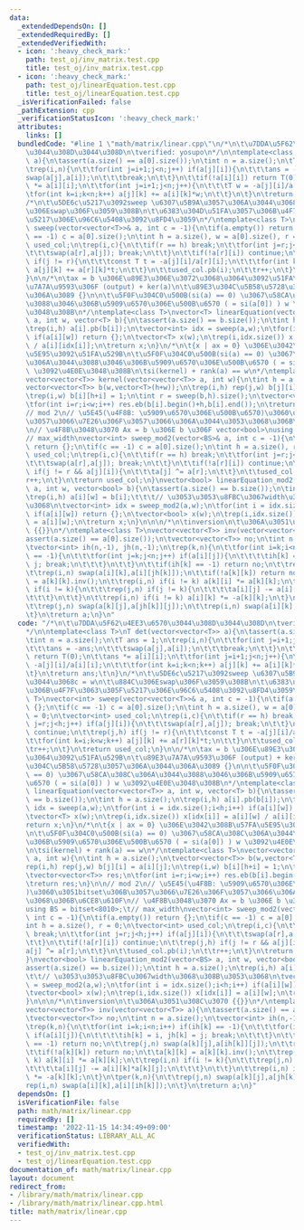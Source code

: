 ```yaml
---
data:
  _extendedDependsOn: []
  _extendedRequiredBy: []
  _extendedVerifiedWith:
  - icon: ':heavy_check_mark:'
    path: test_oj/inv_matrix.test.cpp
    title: test_oj/inv_matrix.test.cpp
  - icon: ':heavy_check_mark:'
    path: test_oj/linearEquation.test.cpp
    title: test_oj/linearEquation.test.cpp
  _isVerificationFailed: false
  _pathExtension: cpp
  _verificationStatusIcon: ':heavy_check_mark:'
  attributes:
    links: []
  bundledCode: "#line 1 \"math/matrix/linear.cpp\"\n/*\n\t\u7DDA\u5F62\u4EE3\u6570\
    \u3044\u308D\u3044\u308D\n\tverified: yosupo\n*/\n\ntemplate<class T>\nT det(vector<vector<T>>\
    \ a){\n\tassert(a.size() == a[0].size());\n\tint n = a.size();\n\tT ans = 1;\n\
    \trep(i,n){\n\t\tfor(int j=i+1;j<n;j++) if(a[j][i]){\n\t\t\tans = -ans;\n\t\t\t\
    swap(a[j],a[i]);\n\t\t\tbreak;\n\t\t}\n\t\tif(!a[i][i]) return T(0);\n\t\tans\
    \ *= a[i][i];\n\t\tfor(int j=i+1;j<n;j++){\n\t\t\tT w = -a[j][i]/a[i][i];\n\t\t\
    \tfor(int k=i;k<n;k++) a[j][k] += a[i][k]*w;\n\t\t}\n\t}\n\treturn ans;\t\n}\n\
    /*\n\t\u5DE6c\u5217\u3092sweep \u6307\u5B9A\u3057\u306A\u3044\u3068c = w\n\t\u884C\
    \u306Eswap\u306F\u3059\u308B\n\t\u6383\u304D\u51FA\u3057\u306B\u4F7F\u3063\u305F\
    \u5217\u306E\u96C6\u5408\u3092\u8FD4\u3059\n*/\ntemplate<class T>\nvector<int>\
    \ sweep(vector<vector<T>>& a, int c = -1){\n\tif(a.empty()) return {};\n\tif(c\
    \ == -1) c = a[0].size();\n\tint h = a.size(), w = a[0].size(), r = 0;\n\tvector<int>\
    \ used_col;\n\trep(i,c){\n\t\tif(r == h) break;\n\t\tfor(int j=r;j<h;j++) if(a[j][i]){\n\
    \t\t\tswap(a[r],a[j]); break;\n\t\t}\n\t\tif(!a[r][i]) continue;\n\t\trep(j,h)\
    \ if(j != r){\n\t\t\tconst T t = -a[j][i]/a[r][i];\n\t\t\tfor(int k=i;k<w;k++)\
    \ a[j][k] += a[r][k]*t;\n\t\t}\n\t\tused_col.pb(i);\n\t\tr++;\n\t}\n\treturn used_col;\n\
    }\n\n/*\n\tax = b \u306E\u89E3\u306E\u3072\u3068\u3064\u3092\u51FA\u529B\n\t\u89E3\
    \u7A7A\u9593\u306F (output) + ker(a)\n\t\u89E3\u304C\u5B58\u5728\u3057\u306A\u3044\
    \u306A\u3089 {}\n\n\t\u5F0F\u304C0\u500B(si(a) == 0) \u3067\u58CA\u308C\u306A\u3044\
    \u3088\u3046\u306B\u5909\u6570\u306E\u500B\u6570 ( = si(a[0]) ) w \u3092\u4E0E\
    \u3048\u308B\n*/\ntemplate<class T>\nvector<T> linearEquation(vector<vector<T>>\
    \ a, int w, vector<T> b){\n\tassert(a.size() == b.size());\n\tint h = a.size();\n\
    \trep(i,h) a[i].pb(b[i]);\n\tvector<int> idx = sweep(a,w);\n\tfor(int i = idx.size();i<h;i++)\
    \ if(a[i][w]) return {};\n\tvector<T> x(w);\n\trep(i,idx.size()) x[idx[i]] = a[i][w]\
    \ / a[i][idx[i]];\n\treturn x;\n}\n/*\n\t{x | ax = 0} \u306E\u3042\u308B\u57FA\
    \u5E95\u3092\u51FA\u529B\n\t\u5F0F\u304C0\u500B(si(a) == 0) \u3067\u58CA\u308C\
    \u306A\u3044\u3088\u3046\u306B\u5909\u6570\u306E\u500B\u6570 ( = si(a[0]) ) w\
    \ \u3092\u4E0E\u3048\u308B\n\tsi(kernel) + rank(a) == w\n*/\ntemplate<class T>\n\
    vector<vector<T>> kernel(vector<vector<T>> a, int w){\n\tint h = a.size();\n\t\
    vector<vector<T>> b(w,vector<T>(h+w));\n\trep(i,h) rep(j,w) b[j][i] = a[i][j];\n\
    \trep(i,w) b[i][h+i] = 1;\n\tint r = sweep(b,h).size();\n\tvector<vector<T>> res;\n\
    \tfor(int i=r;i<w;i++) res.eb(b[i].begin()+h,b[i].end());\n\treturn res;\n}\n\n\
    // mod 2\n// \u5E45(\u4F8B: \u5909\u6570\u306E\u500B\u6570)\u3060\u3051bitset\u306B\
    \u3057\u3066\u7E26\u306F\u3057\u3066\u306A\u3044\u3053\u3068\u306B\u6CE8\u610F\
    \n// \u4F8B\u3048\u3070 Ax = b \u306E b \u306F vector<bool>\nusing BS = bitset<8010>;\t\
    // max_width\nvector<int> sweep_mod2(vector<BS>& a, int c = -1){\n\tif(a.empty())\
    \ return {};\n\tif(c == -1) c = a[0].size();\n\tint h = a.size(), r = 0;\n\tvector<int>\
    \ used_col;\n\trep(i,c){\n\t\tif(r == h) break;\n\t\tfor(int j=r;j<h;j++) if(a[j][i]){\n\
    \t\t\tswap(a[r],a[j]); break;\n\t\t}\n\t\tif(!a[r][i]) continue;\n\t\trep(j,h)\
    \ if(j != r && a[j][i]){\n\t\t\ta[j] ^= a[r];\n\t\t}\n\t\tused_col.pb(i);\n\t\t\
    r++;\n\t}\n\treturn used_col;\n}\nvector<bool> linearEquation_mod2(vector<BS>\
    \ a, int w, vector<bool> b){\n\tassert(a.size() == b.size());\n\tint h = a.size();\n\
    \trep(i,h) a[i][w] = b[i];\t\t\t// \u3053\u3053\u8FBC\u3067width\u3068\u308B\u3053\
    \u3068\n\tvector<int> idx = sweep_mod2(a,w);\n\tfor(int i = idx.size();i<h;i++)\
    \ if(a[i][w]) return {};\n\tvector<bool> x(w);\n\trep(i,idx.size()) x[idx[i]]\
    \ = a[i][w];\n\treturn x;\n}\n\n\n/*\n\tinversion\n\t\u306A\u3051\u308C\u3070\
    \ {{}}\n*/\ntemplate<class T>\nvector<vector<T>> inv(vector<vector<T>> a){\n\t\
    assert(a.size() == a[0].size());\n\tvector<vector<T>> no;\n\tint n = a.size();\n\
    \tvector<int> ih(n,-1), jh(n,-1);\n\trep(k,n){\n\t\tfor(int i=k;i<n;i++) if(ih[k]\
    \ == -1){\n\t\t\tfor(int j=k;j<n;j++) if(a[i][j]){\n\t\t\t\tih[k] = i, jh[k] =\
    \ j; break;\n\t\t\t}\n\t\t}\n\t\tif(ih[k] == -1) return no;\n\t\trep(j,n) swap(a[k][j],a[ih[k]][j]);\n\
    \t\trep(i,n) swap(a[i][k],a[i][jh[k]]);\n\t\tif(!a[k][k]) return no;\n\t\ta[k][k]\
    \ = a[k][k].inv();\n\t\trep(i,n) if(i != k) a[k][i] *= a[k][k];\n\t\trep(i,n)\
    \ if(i != k){\n\t\t\trep(j,n) if(j != k){\n\t\t\t\ta[i][j] -= a[i][k]*a[k][j];\n\
    \t\t\t}\n\t\t}\n\t\trep(i,n) if(i != k) a[i][k] *= -a[k][k];\n\t}\n\tper(k,n){\n\
    \t\trep(j,n) swap(a[k][j],a[jh[k]][j]);\n\t\trep(i,n) swap(a[i][k],a[i][ih[k]]);\n\
    \t}\n\treturn a;\n}\n"
  code: "/*\n\t\u7DDA\u5F62\u4EE3\u6570\u3044\u308D\u3044\u308D\n\tverified: yosupo\n\
    */\n\ntemplate<class T>\nT det(vector<vector<T>> a){\n\tassert(a.size() == a[0].size());\n\
    \tint n = a.size();\n\tT ans = 1;\n\trep(i,n){\n\t\tfor(int j=i+1;j<n;j++) if(a[j][i]){\n\
    \t\t\tans = -ans;\n\t\t\tswap(a[j],a[i]);\n\t\t\tbreak;\n\t\t}\n\t\tif(!a[i][i])\
    \ return T(0);\n\t\tans *= a[i][i];\n\t\tfor(int j=i+1;j<n;j++){\n\t\t\tT w =\
    \ -a[j][i]/a[i][i];\n\t\t\tfor(int k=i;k<n;k++) a[j][k] += a[i][k]*w;\n\t\t}\n\
    \t}\n\treturn ans;\t\n}\n/*\n\t\u5DE6c\u5217\u3092sweep \u6307\u5B9A\u3057\u306A\
    \u3044\u3068c = w\n\t\u884C\u306Eswap\u306F\u3059\u308B\n\t\u6383\u304D\u51FA\u3057\
    \u306B\u4F7F\u3063\u305F\u5217\u306E\u96C6\u5408\u3092\u8FD4\u3059\n*/\ntemplate<class\
    \ T>\nvector<int> sweep(vector<vector<T>>& a, int c = -1){\n\tif(a.empty()) return\
    \ {};\n\tif(c == -1) c = a[0].size();\n\tint h = a.size(), w = a[0].size(), r\
    \ = 0;\n\tvector<int> used_col;\n\trep(i,c){\n\t\tif(r == h) break;\n\t\tfor(int\
    \ j=r;j<h;j++) if(a[j][i]){\n\t\t\tswap(a[r],a[j]); break;\n\t\t}\n\t\tif(!a[r][i])\
    \ continue;\n\t\trep(j,h) if(j != r){\n\t\t\tconst T t = -a[j][i]/a[r][i];\n\t\
    \t\tfor(int k=i;k<w;k++) a[j][k] += a[r][k]*t;\n\t\t}\n\t\tused_col.pb(i);\n\t\
    \tr++;\n\t}\n\treturn used_col;\n}\n\n/*\n\tax = b \u306E\u89E3\u306E\u3072\u3068\
    \u3064\u3092\u51FA\u529B\n\t\u89E3\u7A7A\u9593\u306F (output) + ker(a)\n\t\u89E3\
    \u304C\u5B58\u5728\u3057\u306A\u3044\u306A\u3089 {}\n\n\t\u5F0F\u304C0\u500B(si(a)\
    \ == 0) \u3067\u58CA\u308C\u306A\u3044\u3088\u3046\u306B\u5909\u6570\u306E\u500B\
    \u6570 ( = si(a[0]) ) w \u3092\u4E0E\u3048\u308B\n*/\ntemplate<class T>\nvector<T>\
    \ linearEquation(vector<vector<T>> a, int w, vector<T> b){\n\tassert(a.size()\
    \ == b.size());\n\tint h = a.size();\n\trep(i,h) a[i].pb(b[i]);\n\tvector<int>\
    \ idx = sweep(a,w);\n\tfor(int i = idx.size();i<h;i++) if(a[i][w]) return {};\n\
    \tvector<T> x(w);\n\trep(i,idx.size()) x[idx[i]] = a[i][w] / a[i][idx[i]];\n\t\
    return x;\n}\n/*\n\t{x | ax = 0} \u306E\u3042\u308B\u57FA\u5E95\u3092\u51FA\u529B\
    \n\t\u5F0F\u304C0\u500B(si(a) == 0) \u3067\u58CA\u308C\u306A\u3044\u3088\u3046\
    \u306B\u5909\u6570\u306E\u500B\u6570 ( = si(a[0]) ) w \u3092\u4E0E\u3048\u308B\
    \n\tsi(kernel) + rank(a) == w\n*/\ntemplate<class T>\nvector<vector<T>> kernel(vector<vector<T>>\
    \ a, int w){\n\tint h = a.size();\n\tvector<vector<T>> b(w,vector<T>(h+w));\n\t\
    rep(i,h) rep(j,w) b[j][i] = a[i][j];\n\trep(i,w) b[i][h+i] = 1;\n\tint r = sweep(b,h).size();\n\
    \tvector<vector<T>> res;\n\tfor(int i=r;i<w;i++) res.eb(b[i].begin()+h,b[i].end());\n\
    \treturn res;\n}\n\n// mod 2\n// \u5E45(\u4F8B: \u5909\u6570\u306E\u500B\u6570\
    )\u3060\u3051bitset\u306B\u3057\u3066\u7E26\u306F\u3057\u3066\u306A\u3044\u3053\
    \u3068\u306B\u6CE8\u610F\n// \u4F8B\u3048\u3070 Ax = b \u306E b \u306F vector<bool>\n\
    using BS = bitset<8010>;\t// max_width\nvector<int> sweep_mod2(vector<BS>& a,\
    \ int c = -1){\n\tif(a.empty()) return {};\n\tif(c == -1) c = a[0].size();\n\t\
    int h = a.size(), r = 0;\n\tvector<int> used_col;\n\trep(i,c){\n\t\tif(r == h)\
    \ break;\n\t\tfor(int j=r;j<h;j++) if(a[j][i]){\n\t\t\tswap(a[r],a[j]); break;\n\
    \t\t}\n\t\tif(!a[r][i]) continue;\n\t\trep(j,h) if(j != r && a[j][i]){\n\t\t\t\
    a[j] ^= a[r];\n\t\t}\n\t\tused_col.pb(i);\n\t\tr++;\n\t}\n\treturn used_col;\n\
    }\nvector<bool> linearEquation_mod2(vector<BS> a, int w, vector<bool> b){\n\t\
    assert(a.size() == b.size());\n\tint h = a.size();\n\trep(i,h) a[i][w] = b[i];\t\
    \t\t// \u3053\u3053\u8FBC\u3067width\u3068\u308B\u3053\u3068\n\tvector<int> idx\
    \ = sweep_mod2(a,w);\n\tfor(int i = idx.size();i<h;i++) if(a[i][w]) return {};\n\
    \tvector<bool> x(w);\n\trep(i,idx.size()) x[idx[i]] = a[i][w];\n\treturn x;\n\
    }\n\n\n/*\n\tinversion\n\t\u306A\u3051\u308C\u3070 {{}}\n*/\ntemplate<class T>\n\
    vector<vector<T>> inv(vector<vector<T>> a){\n\tassert(a.size() == a[0].size());\n\
    \tvector<vector<T>> no;\n\tint n = a.size();\n\tvector<int> ih(n,-1), jh(n,-1);\n\
    \trep(k,n){\n\t\tfor(int i=k;i<n;i++) if(ih[k] == -1){\n\t\t\tfor(int j=k;j<n;j++)\
    \ if(a[i][j]){\n\t\t\t\tih[k] = i, jh[k] = j; break;\n\t\t\t}\n\t\t}\n\t\tif(ih[k]\
    \ == -1) return no;\n\t\trep(j,n) swap(a[k][j],a[ih[k]][j]);\n\t\trep(i,n) swap(a[i][k],a[i][jh[k]]);\n\
    \t\tif(!a[k][k]) return no;\n\t\ta[k][k] = a[k][k].inv();\n\t\trep(i,n) if(i !=\
    \ k) a[k][i] *= a[k][k];\n\t\trep(i,n) if(i != k){\n\t\t\trep(j,n) if(j != k){\n\
    \t\t\t\ta[i][j] -= a[i][k]*a[k][j];\n\t\t\t}\n\t\t}\n\t\trep(i,n) if(i != k) a[i][k]\
    \ *= -a[k][k];\n\t}\n\tper(k,n){\n\t\trep(j,n) swap(a[k][j],a[jh[k]][j]);\n\t\t\
    rep(i,n) swap(a[i][k],a[i][ih[k]]);\n\t}\n\treturn a;\n}"
  dependsOn: []
  isVerificationFile: false
  path: math/matrix/linear.cpp
  requiredBy: []
  timestamp: '2022-11-15 14:34:49+09:00'
  verificationStatus: LIBRARY_ALL_AC
  verifiedWith:
  - test_oj/inv_matrix.test.cpp
  - test_oj/linearEquation.test.cpp
documentation_of: math/matrix/linear.cpp
layout: document
redirect_from:
- /library/math/matrix/linear.cpp
- /library/math/matrix/linear.cpp.html
title: math/matrix/linear.cpp
---
```

